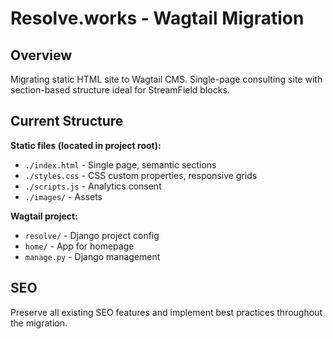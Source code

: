 # Resolve.works - Wagtail Migration

## Overview

Migrating static HTML site to Wagtail CMS. Single-page consulting site with section-based structure ideal for StreamField blocks.

## Current Structure

**Static files (located in project root):**

- `./index.html` - Single page, semantic sections
- `./styles.css` - CSS custom properties, responsive grids
- `./scripts.js` - Analytics consent
- `./images/` - Assets

**Wagtail project:**

- `resolve/` - Django project config
- `home/` - App for homepage
- `manage.py` - Django management

## SEO

Preserve all existing SEO features and implement best practices throughout the migration.
